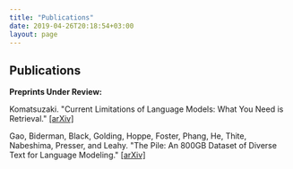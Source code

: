 ```yaml
---
title: "Publications"
date: 2019-04-26T20:18:54+03:00
layout: page
---
```


## Publications

**Preprints Under Review:**

Komatsuzaki. "Current Limitations of Language Models: What You Need is Retrieval." [[arXiv]](https://arxiv.org/abs/2009.06857) 

Gao, Biderman, Black, Golding, Hoppe, Foster, Phang, He, Thite, Nabeshima, Presser, and Leahy. "The Pile: An 800GB Dataset of Diverse Text for Language Modeling." [[arXiv]](https://arxiv.org/abs/2101.00027)

